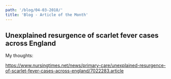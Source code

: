 ```yaml
---
path: '/blog/04-03-2018/'
title: 'Blog - Article of the Month'
---
```


## Unexplained resurgence of scarlet fever cases across England

My thoughts:


https://www.nursingtimes.net/news/primary-care/unexplained-resurgence-of-scarlet-fever-cases-across-england/7022283.article
